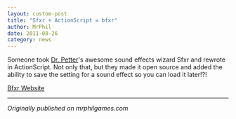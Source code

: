 ```yaml
---
layout: custom-post
title: "Sfxr + ActionScript = bfxr"
author: MrPhil
date: 2011-08-26
category: news
---
```


Someone took [Dr. Petter](http://drpetter.se/)'s awesome sound effects wizard Sfxr and rewrote in ActionScript. Not only that, but they made it open source and added the ability to save the setting for a sound effect so you can load it later!?!  

[Bfxr Website](http://www.bfxr.net/)

---
*Originally published on mrphilgames.com*